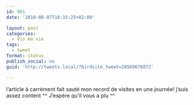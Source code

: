 ```yaml
---
id: 901
date: '2010-08-07T18:15:25+02:00'

layout: post
categories:
  - Vis ma vie
tags:
  - tweet
format: status
publish_social: no
guid: 'http://tweets.local/?birdsite_tweet=20569676872'

---
```


l’article à carrément fait sauté mon record de visites en une journée! j’suis assez content ^^ J’espère qu’il vous a plu ^^